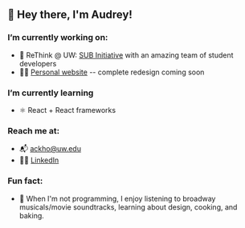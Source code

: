 ## 👋 Hey there, I'm Audrey!

### I’m currently working on:
- 🌱 ReThink @ UW: [SUB Initiative](https://mail.subinitiative.com/subscribe) with an amazing team of student developers
- 👩‍💻 [Personal website](http://audrey-kho.github.io/) -- complete redesign coming soon

### I’m currently learning
- ⚛ React + React frameworks

### Reach me at:
- 📬 [ackho@uw.edu](mailto:ackho@uw.edu)
- 👩‍🎓 [LinkedIn](https://www.linkedin.com/in/audrey-kho/)

### Fun fact:
- 🍞 When I'm not programming, I enjoy listening to broadway musicals/movie soundtracks, learning about design, cooking, and baking.
